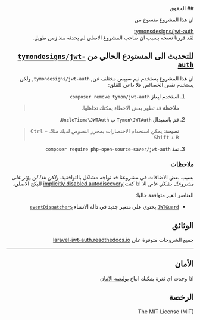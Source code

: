 <div dir="rtl" align="right">
## الحقوق
<p dir='rtl' align='right'>
ان هذا المشروع منسوخ من 

[tymonsdesigns/jwt-auth](https://github.com/tymondesigns/jwt-auth/wiki) 
</br> لقد قررنا نسخه بسبب ان صاحب المشروع الاصلي لم يحدثه منذ زمن طويل.
</p>


## <div dir="rtl" align="right">للتحديث الى المستودع الحالي من [`tymondesigns/jwt-auth`](https://github.com/tymondesigns/jwt-auth)</div>

<div dir="rtl" align="right">

ان هذا المشروع يستخدم نيم سبيس مختلف عن,  `tymondesigns/jwt-auth`, ولكن يستخدم نفس الخصائص فلا داعي للقلق:

1) استخدم ايعاز `composer remove tymon/jwt-auth`
   > **ملاحظة** قد تظهر بعض الاخطاء يمكنك تجاهلها.
2) قم باستبدال `Tymon\JWTAuth` ب `UncleTioma\JWTAuth`.
   > **نصيحة**: يمكن استخدام الاختصارات بمحرر النصوص لديك مثلا.  <kbd>Ctrl</kbd> + <kbd>Shift</kbd> + <kbd>R</kbd>
3) نفذ `composer require php-open-source-saver/jwt-auth`

### ملاحظات

بسبب بعض الاضافات في مشروعنا قد تواجه مشاكل بالتوافقية. _ولكن هذا لن يؤثر على مشروعك بشكل عام_, الا اذا كنت [implicitly disabled autodiscovery](https://laravel.com/docs/8.x/packages#opting-out-of-package-discovery) للبكج الاصلي.

العناصر الغير متوافقة حاليا:
- [`JWTGuard`](src/JWTGuard.php) يحتوي على متغير جديد في دالة الانشاء [`$eventDispatcher`](src/Providers/AbstractServiceProvider.php#L97) 
</div>

## الوثائق

جميع الشروحات متوفرة على [laravel-jwt-auth.readthedocs.io](https://laravel-jwt-auth.readthedocs.io/)

-----------------------------------

## الأمان

اذا وجدت اي ثغرة يمكنك اتباع [بوليصة الامان](https://github.com/PHP-Open-Source-Saver/jwt-auth/security/policy)

## الرخصة

The MIT License (MIT)


</div>